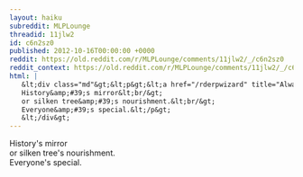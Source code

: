 ```yaml
---
layout: haiku
subreddit: MLPLounge
threadid: 11jlw2
id: c6n2sz0
published: 2012-10-16T00:00:00 +0000
reddit: https://old.reddit.com/r/MLPLounge/comments/11jlw2/_/c6n2sz0
reddit_context: https://old.reddit.com/r/MLPLounge/comments/11jlw2/_/c6n2sz0?context=3
html: |
   &lt;div class="md"&gt;&lt;p&gt;&lt;a href="/rderpwizard" title="Always Relevant / Critical Commentary / Paper Bag Princess"&gt;&lt;/a&gt; 
   History&amp;#39;s mirror&lt;br/&gt;
   or silken tree&amp;#39;s nourishment.&lt;br/&gt;
   Everyone&amp;#39;s special.&lt;/p&gt;
   &lt;/div&gt;
---
```


[](/rderpwizard "Always Relevant / Critical Commentary / Paper Bag Princess") 
History's mirror  
or silken tree's nourishment.  
Everyone's special.